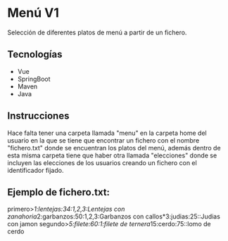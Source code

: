 # Menú V1
Selección de diferentes platos de menú a partir de un fichero.

## Tecnologías
* Vue
* SpringBoot
* Maven
* Java

## Instrucciones 
Hace falta tener una carpeta llamada "menu" en la carpeta home del usuario en la que se tiene que encontrar un fichero con el nombre "fichero.txt" donde se encuentran los platos del menú, además dentro de esta misma carpeta tiene que haber otra llamada "elecciones" donde se incluyen las elecciones de los usuarios creando un fichero con el identificador fijado.

## Ejemplo de fichero.txt:
primero>*1:lentejas:34:1,2,3:Lentejas con zanahoria*2:garbanzos:50:1,2,3:Garbanzos con callos*3:judias:25::Judias con jamon
segundo>*5:filete:60:1:filete de ternera*15:cerdo:75::lomo de cerdo
